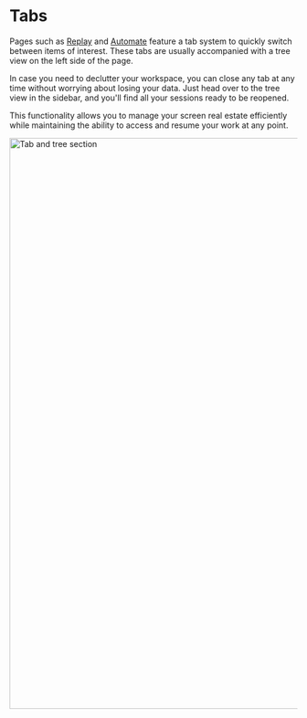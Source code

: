 # Tabs

Pages such as [Replay](/features/testing/replay.md) and [Automate](/features/testing/automate.md) feature a tab system to quickly switch between items of interest. These tabs are usually accompanied with a tree view on the left side of the page.

In case you need to declutter your workspace, you can close any tab at any time without worrying about losing your data.
Just head over to the tree view in the sidebar, and you'll find all your sessions ready to be reopened.

This functionality allows you to manage your screen real estate efficiently while maintaining the ability to access and resume your work at any point.

<img width="1000" alt="Tab and tree section" src="/_images/tabs.png" no-shadow center/>
